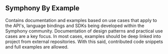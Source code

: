 ## Symphony By Example
Contains documentation and examples based on use cases that apply to the API's, language bindings and SDKs being developed within the Symphony community. Documentation of design patterns and practical use cases are a key focus. In most cases, examples should be deep linked into project from external repositories. With this said, contributed code snippets and full examples are allowed.
